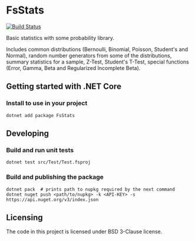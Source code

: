 # FsStats

[![Build Status](https://travis-ci.org/aligusnet/FsStats.svg?branch=master)](https://travis-ci.org/aligusnet/FsStats)

Basic statistics with some probability library.

Includes common distributions (Bernoulli, Binomial, Poisson, Student's and Normal), random number generators from some of the distributions, summary statistics for a sample, Z-Test, Student's T-Test, special functions (Error, Gamma, Beta and Regularized Incomplete Beta).

## Getting started with .NET Core

### Install to use in your project

```(bash)
dotnet add package FsStats
```

## Developing

### Build and run unit tests

```(bash)
dotnet test src/Test/Test.fsproj
```

### Build and publishing the package

```(bash)
dotnet pack  # prints path to nupkg required by the next command
dotnet nuget push <path/to/nupkg> -k <API-KEY> -s https://api.nuget.org/v3/index.json
```

## Licensing

The code in this project is licensed under BSD 3-Clause license.
